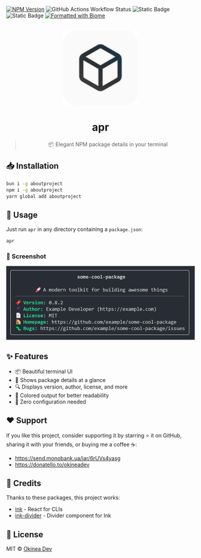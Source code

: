 <!-- markdownlint-disable first-line-h1 -->
[![NPM Version](https://img.shields.io/npm/v/aboutproject?logo=npm&logoColor=212121&label=version&labelColor=FAFAFA&color=212121)](https://npmjs.com/package/aboutproject) ![GitHub Actions Workflow Status](https://img.shields.io/github/actions/workflow/status/cli-stuff/apr/test.yml?label=tests&labelColor=212121&link=https%3A%2F%2Fgithub.com%2Fcli-stuff%2Fapr%2Factions%2Fworkflows%2Ftest.yml) ![Static Badge](https://img.shields.io/badge/%F0%9F%8C%88_Created_with-ink-fafafa?labelColor=212121&link=bun.sh) ![Static Badge](https://img.shields.io/badge/Built_with-Bun-fbf0df?logo=bun&labelColor=212121&link=bun.sh) [![Formatted with Biome](https://img.shields.io/badge/Formatted_with-Biome-60a5fa?style=flat&logo=biome&labelColor=212121)](https://biomejs.dev/)

<!-- markdownlint-disable-next-line no-inline-html -->
<br>

<!-- markdownlint-capture -->
<!-- markdownlint-disable no-inline-html heading-start-left -->
<div align="center">
  <a href="https://github.com/cli-stuff/apr">
    <img src="./assets/logo.svg" alt="apr" width="200" />
  </a>

  # apr

  > 📦 Elegant NPM package details in your terminal
</div>
<!-- markdownlint-restore -->

## 📥 Installation

```bash
bun i -g aboutproject
npm i -g aboutproject
yarn global add aboutproject
```

## 🚀 Usage

Just run `apr` in any directory containing a `package.json`:

```bash
apr
```

### 📸 Screenshot

<!-- markdownlint-disable-next-line no-inline-html -->
<img src="./assets/example.png" alt="screenshot" width="600" />

## ✨ Features

- 📦 Beautiful terminal UI
- 🎯 Shows package details at a glance
- 🔍 Displays version, author, license, and more
- 🎨 Colored output for better readability
- 🚀 Zero configuration needed

## ❤️ Support

If you like this project, consider supporting it by starring ⭐ it on GitHub, sharing it with your friends, or buying me a coffee ☕:

- <https://send.monobank.ua/jar/6rUVs4yasg>
- <https://donatello.to/okineadev>

## 🙏 Credits

Thanks to these packages, this project works:

- [ink](https://github.com/vadimdemedes/ink) - React for CLIs
- [ink-divider](https://github.com/JureSotosek/ink-divider) - Divider component for Ink

## 📝 License

MIT © [Okinea Dev](https://github.com/okineadev)
